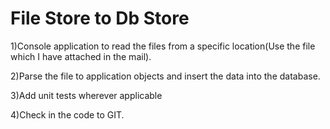 # File Store to Db Store

1)Console application to read the files from a specific location(Use the file which I have attached in the mail).

2)Parse the file to application objects and insert the data into the database.

3)Add unit tests wherever applicable

4)Check in the code to GIT.

